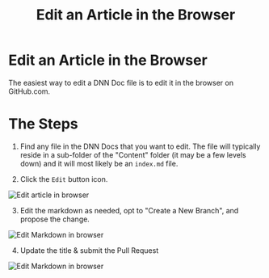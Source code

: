 ﻿---
uid: how-to-edit-an-article-in-browser
locale: en
title: Edit an Article in the Browser
dnnversion: 09.02.00
---

# Edit an Article in the Browser
The easiest way to edit a DNN Doc file is to edit it in the browser on GitHub.com.

# The Steps

1. Find any file in the DNN Docs that you want to edit. The file will typically reside in a sub-folder of the "Content" folder (it may be a few levels down) and it will most likely be an ```index.md``` file.

2. Click the ```Edit``` button icon.

![Edit article in browser](/images/edit-article-in-browser.jpg)



3. Edit the markdown as needed, opt to "Create a New Branch", and propose the change.

![Edit Markdown in browser](/images/in-browser-pull-request.gif)



4. Update the title & submit the Pull Request

![Edit Markdown in browser](/images/In-Browser-Pull-Request-2.gif)
